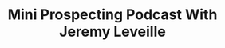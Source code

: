 ﻿---
title: Mini Prospecting Podcast With Jeremy Leveille
description: Ryan O'Hara and Jeremy Leveille were on a train heading to Boston and we decided to record a quick podcast about some new trends Jeremy's noticing with prospecting.
coverImage: ./img/podcast/podcast-image-9.jpg
refLink: ter.li/5gmtrd

audioLinks: https://w.soundcloud.com/player/?url=https%3A%2F%2Fapi.soundcloud.com%2Ftracks%2F434439042&amp;auto_play=false&amp;show_artwork=true&amp;visual=true&amp;origin=twitter
webImage: ./img/podcast/video-img/image-9.png
---